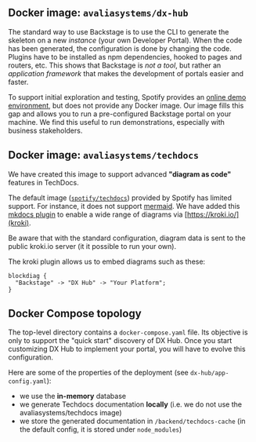 ## Docker image: `avaliasystems/dx-hub`

The standard way to use Backstage is to use the CLI to generate the skeleton on a new _instance_ (your own Developer Portal). When the code has been generated, the configuration is done by changing the code. Plugins have to be installed as npm dependencies, hooked to pages and routers, etc. This shows that Backstage is _not a tool_, but rather an _application framework_ that makes the development of portals easier and faster.

To support initial exploration and testing, Spotify provides an [online demo environment](https://demo.backstage.io), but does not provide any Docker image. Our image fills this gap and allows you to run a pre-configured Backstage portal on your machine. We find this useful to run demonstrations, especially with business stakeholders.

## Docker image: `avaliasystems/techdocs`

We have created this image to support advanced **"diagram as code"** features in TechDocs.

The default image ([`spotify/techdocs`](https://hub.docker.com/r/spotify/techdocs)) provided by Spotify has limited support. For instance, it does not support [mermaid](https://mermaid.js.org/). We have added this [mkdocs plugin](https://pypi.org/project/mkdocs-kroki-plugin/) to enable a wide range of diagrams via [https://kroki.io/](kroki).

Be aware that with the standard configuration, diagram data is sent to the public kroki.io server (it it possible to run your own).

The kroki plugin allows us to embed diagrams such as these:

```kroki-blockdiag no-transparency=false
blockdiag {
  "Backstage" -> "DX Hub" -> "Your Platform";
}
```

## Docker Compose topology

The top-level directory contains a `docker-compose.yaml` file. Its objective is only to support the "quick start" discovery of DX Hub. Once you start customizing DX Hub to implement your portal, you will have to evolve this configuration.

Here are some of the properties of the deployment (see `dx-hub/app-config.yaml`):

- we use the **in-memory** database
- we generate Techdocs documentation **locally** (i.e. we do not use the avaliasystems/techdocs image)
- we store the generated documentation in `/backend/techdocs-cache` (in the default config, it is stored under `node_modules`)
